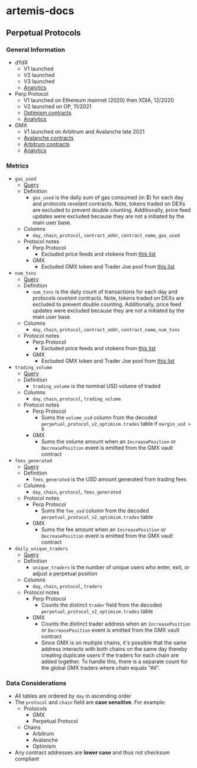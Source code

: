 # artemis-docs

## Perpetual Protocols
  
### General Information

* dYdX
  * V1 launched 
  * V2 launched
  * V3 launched
  * [Analytics](https://dydx.metabaseapp.com/public/dashboard/5fa0ea31-27f7-4cd2-8bb0-bc24473ccaa3)
* Perp Protocol
  * V1 launched on Ethereum mainnet (2020) then XDIA, 12/2020
  * V2 launched on OP, 11/2021
  * [Optimism contracts](https://metadata.perp.exchange/v2/optimism.json)
  * [Analytics](https://dune.com/momir/Perpetual-Protocol-v2)
* GMX
  * V1 launched on Arbitrum and Avalanche late 2021
  * [Avalanche contracts](https://gmxio.gitbook.io/gmx/contracts#avalanche)
  * [Arbitrum contracts](https://gmxio.gitbook.io/gmx/contracts#arbitrum)
  * [Analytics](https://stats.gmx.io/#/)

### Metrics

* `gas_used`
  * [Query](https://dune.com/queries/1708025)
  * Definition
    * `gas_used` is the daily sum of gas consumed (in $) for each day and protocols _revelant_ contracts. Note, tokens traded on DEXs are excluded to prevent double counting. Additionally, price feed updates were excluded because they are not a initiated by the main user base.
  * Columns
    * `day`, `chain`, `protocol`, `contract_addr`, `contract_name`, `gas_used` 
  * Protocol notes
    * Perp Protocol
      * Excluded price feeds and vtokens from [this list](https://metadata.perp.exchange/v2/optimism.json)
    * GMX
      * Excluded GMX token and Trader Joe pool from [this list](https://gmxio.gitbook.io/gmx/contracts#avalanche)
* `num_txns`
  * [Query](https://dune.com/queries/1708028)
  * Definition
    * `num_txns` is the daily count of transactions for each day and protocols _revelant_ contracts. Note, tokens traded on DEXs are excluded to prevent double counting. Additionally, price feed updates were excluded because they are not a initiated by the main user base.
  * Columns
    * `day`, `chain`, `protocol`, `contract_addr`, `contract_name`, `num_txns` 
  * Protocol notes
    * Perp Protocol
      * Excluded price feeds and vtokens from [this list](https://metadata.perp.exchange/v2/optimism.json)
    * GMX
      * Excluded GMX token and Trader Joe pool from [this list](https://gmxio.gitbook.io/gmx/contracts#avalanche)
* `trading_volume`
  * [Query](https://dune.com/queries/1668657)
  * Definition
    * `trading_volume` is the nominal USD volume of traded
  * Columns
    * `day`, `chain`, `protocol`, `trading_volume`
  * Protocol notes
    * Perp Protocol
      * Sums the `volume_usd` column from the decoded `perpetual_protocol_v2_optimism.trades` table if `margin_usd > 0`
    * GMX
      * Sums the volume amount when an `IncreasePosition` or `DecreasePosition` event is emitted from the GMX vault contract    
* `fees_generated`
  * [Query](https://dune.com/queries/1668739)
  * Definition
    * `fees_generated` is the USD amount generated from trading fees
  * Columns
    * `day`, `chain`, `protocol`, `fees_generated`
  * Protocol notes
    * Perp Protocol
      * Sums the `fee_usd` column from the decoded `perpetual_protocol_v2_optimism.trades` table
    * GMX
      * Sums the fee amount when an `IncreasePosition` or `DecreasePosition` event is emitted from the GMX vault contract   
* `daily_unique_traders`
  * [Query](https://dune.com/queries/1668423)
  * Definition
    * `unique_traders` is the number of unique users who enter, exit, or adjust a perpetual position
  * Columns
    * `day`, `chain`, `protocol`, `traders`
  * Protocol notes
    * Perp Protocol
      * Counts the distinct `trader` field from the decoded `perpetual_protocol_v2_optimism.trades` table
    * GMX
      * Counts the distinct trader address when an `IncreasePosition` or `DecreasePosition` event is emitted from the GMX vault contract
      * Since GMX is on multiple chains, it's possible that the same address interacts with both chains on the same day thereby creating duplicate users if the traders for each chain are added together. To handle this, there is a separate count for the global GMX traders where chain equals "All".

### Data Considerations

* All tables are ordered by `day` in ascending order
* The `protocol` and `chain` field are **case sensitive**. For example:
  * Protocols
    * GMX
    * Perpetual Protocol
  * Chains
    * Arbitrum
    * Avalanche
    * Optimism
* Any contract addresses are **lower case** and thus not checksum compliant




